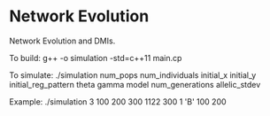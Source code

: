 # Network Evolution
Network Evolution and DMIs. 


To build: 
g++ -o simulation -std=c++11 main.cp

To simulate:
./simulation num_pops num_individuals initial_x initial_y initial_reg_pattern theta gamma model num_generations allelic_stdev

Example:
./simulation 3 100 200 300 1122 300 1 'B' 100 200
